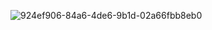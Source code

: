 ![924ef906-84a6-4de6-9b1d-02a66fbb8eb0](https://github.com/user-attachments/assets/4f979b14-07cf-40c7-96ee-3c99d5fe7e39)
